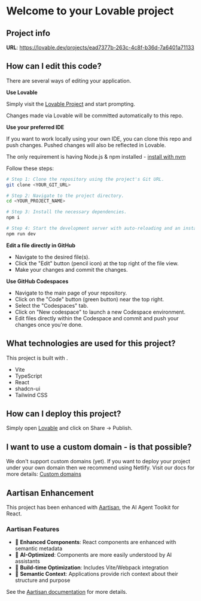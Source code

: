 # Welcome to your Lovable project

## Project info

**URL**: https://lovable.dev/projects/ead7377b-263c-4c8f-b36d-7a6401a71133

## How can I edit this code?

There are several ways of editing your application.

**Use Lovable**

Simply visit the [Lovable Project](https://lovable.dev/projects/ead7377b-263c-4c8f-b36d-7a6401a71133) and start prompting.

Changes made via Lovable will be committed automatically to this repo.

**Use your preferred IDE**

If you want to work locally using your own IDE, you can clone this repo and push changes. Pushed changes will also be reflected in Lovable.

The only requirement is having Node.js & npm installed - [install with nvm](https://github.com/nvm-sh/nvm#installing-and-updating)

Follow these steps:

```sh
# Step 1: Clone the repository using the project's Git URL.
git clone <YOUR_GIT_URL>

# Step 2: Navigate to the project directory.
cd <YOUR_PROJECT_NAME>

# Step 3: Install the necessary dependencies.
npm i

# Step 4: Start the development server with auto-reloading and an instant preview.
npm run dev
```

**Edit a file directly in GitHub**

- Navigate to the desired file(s).
- Click the "Edit" button (pencil icon) at the top right of the file view.
- Make your changes and commit the changes.

**Use GitHub Codespaces**

- Navigate to the main page of your repository.
- Click on the "Code" button (green button) near the top right.
- Select the "Codespaces" tab.
- Click on "New codespace" to launch a new Codespace environment.
- Edit files directly within the Codespace and commit and push your changes once you're done.

## What technologies are used for this project?

This project is built with .

- Vite
- TypeScript
- React
- shadcn-ui
- Tailwind CSS

## How can I deploy this project?

Simply open [Lovable](https://lovable.dev/projects/ead7377b-263c-4c8f-b36d-7a6401a71133) and click on Share -> Publish.

## I want to use a custom domain - is that possible?

We don't support custom domains (yet). If you want to deploy your project under your own domain then we recommend using Netlify. Visit our docs for more details: [Custom domains](https://docs.lovable.dev/tips-tricks/custom-domain/)



## Aartisan Enhancement

This project has been enhanced with [Aartisan](https://github.com/whyismynamerudy/aartisan), the AI Agent Toolkit for React.

### Aartisan Features

- 🧩 **Enhanced Components**: React components are enhanced with semantic metadata
- 🤖 **AI-Optimized**: Components are more easily understood by AI assistants
- 🔌 **Build-time Optimization**: Includes Vite/Webpack integration
- 🧠 **Semantic Context**: Applications provide rich context about their structure and purpose

See the [Aartisan documentation](https://github.com/whyismynamerudy/aartisan) for more details.
